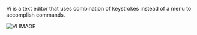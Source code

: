 Vi is a text editor that uses combination of keystrokes instead of a menu to accomplish commands.

![VI IMAGE](https://www.howtogeek.com/wp-content/uploads/2019/04/img_5cb6348326872.png)
